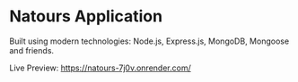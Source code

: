 # Natours Application

Built using modern technologies: Node.js, Express.js, MongoDB, Mongoose and friends.

Live Preview: https://natours-7j0v.onrender.com/
